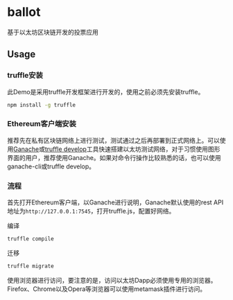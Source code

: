 # ballot
基于以太坊区块链开发的投票应用

## Usage

### truffle安装
此Demo是采用truffle开发框架进行开发的，使用之前必须先安装truffle。

```bash
npm install -g truffle
```

### Ethereum客户端安装
推荐先在私有区块链网络上进行测试，测试通过之后再部署到正式网络上。可以使用[Ganache](http://truffleframework.com/ganache/)或[truffle develop](http://truffleframework.com/docs/getting_started/client)工具快速搭建以太坊测试网络，对于习惯使用图形界面的用户，推荐使用Ganache。如果对命令行操作比较熟悉的话，也可以使用ganache-cli或truffle develop。

### 流程

首先打开Ethereum客户端，以Ganache进行说明，Ganache默认使用的rest API地址为`http://127.0.0.1:7545`，打开truffle.js，配置好网络。

编译
```bash
truffle compile
```

迁移
```bash
truffle migrate
```

使用浏览器进行访问，要注意的是，访问以太坊Dapp必须使用专用的浏览器。Firefox、Chrome以及Opera等浏览器可以使用metamask插件进行访问。


